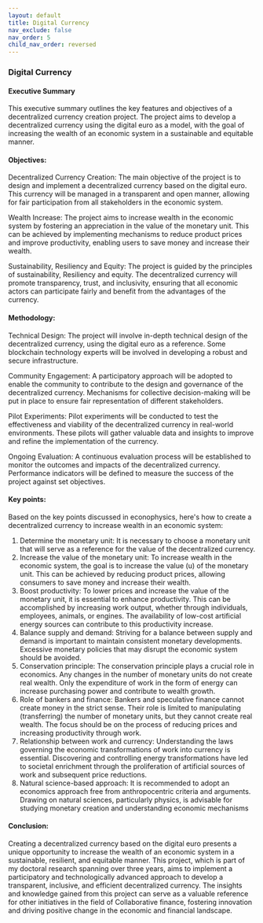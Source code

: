 ```yaml
---
layout: default
title: Digital Currency
nav_exclude: false
nav_order: 5
child_nav_order: reversed
---
```


 
### Digital Currency 
 
#### Executive Summary

This executive summary outlines the key features and objectives of a decentralized currency creation project. The project aims to develop a decentralized currency using the digital euro as a model, with the goal of increasing the wealth of an economic system in a sustainable and equitable manner.

#### Objectives:

Decentralized Currency Creation: The main objective of the project is to design and implement a decentralized currency based on the digital euro. This currency will be managed in a transparent and open manner, allowing for fair participation from all stakeholders in the economic system.

Wealth Increase: The project aims to increase wealth in the economic system by fostering an appreciation in the value of the monetary unit. This can be achieved by implementing mechanisms to reduce product prices and improve productivity, enabling users to save money and increase their wealth.

Sustainability, Resiliency and Equity: The project is guided by the principles of sustainability, Resiliency and equity. The decentralized currency will promote transparency, trust, and inclusivity, ensuring that all economic actors can participate fairly and benefit from the advantages of the currency.

#### Methodology:

Technical Design: The project will involve in-depth technical design of the decentralized currency, using the digital euro as a reference. Some blockchain technology experts will be involved in developing a robust and secure infrastructure.

Community Engagement: A participatory approach will be adopted to enable the community to contribute to the design and governance of the decentralized currency. Mechanisms for collective decision-making will be put in place to ensure fair representation of different stakeholders.

Pilot Experiments: Pilot experiments will be conducted to test the effectiveness and viability of the decentralized currency in real-world environments. These pilots will gather valuable data and insights to improve and refine the implementation of the currency.

Ongoing Evaluation: A continuous evaluation process will be established to monitor the outcomes and impacts of the decentralized currency. Performance indicators will be defined to measure the success of the project against set objectives.

#### Key points: 

Based on the key points discussed in econophysics, here's how to create a decentralized currency to increase wealth in an economic system:
<ol>
<li>Determine the monetary unit: It is necessary to choose a monetary unit that will serve as a reference for the value of the decentralized currency.</li>

<li>Increase the value of the monetary unit: To increase wealth in the economic system, the goal is to increase the value (u) of the monetary unit. This can be achieved by reducing product prices, allowing consumers to save money and increase their wealth.</li>

<li>Boost productivity: To lower prices and increase the value of the monetary unit, it is essential to enhance productivity. This can be accomplished by increasing work output, whether through individuals, employees, animals, or engines. The availability of low-cost artificial energy sources can contribute to this productivity increase.</li>

<li>Balance supply and demand: Striving for a balance between supply and demand is important to maintain consistent monetary developments. Excessive monetary policies that may disrupt the economic system should be avoided.</li>

<li>Conservation principle: The conservation principle plays a crucial role in economics. Any changes in the number of monetary units do not create real wealth. Only the expenditure of work in the form of energy can increase purchasing power and contribute to wealth growth.</li>

<li>Role of bankers and finance: Bankers and speculative finance cannot create money in the strict sense. Their role is limited to manipulating (transferring) the number of monetary units, but they cannot create real wealth. The focus should be on the process of reducing prices and increasing productivity through work.</li>

<li>Relationship between work and currency: Understanding the laws governing the economic transformations of work into currency is essential. Discovering and controlling energy transformations have led to societal enrichment through the proliferation of artificial sources of work and subsequent price reductions.</li>

<li>Natural science-based approach: It is recommended to adopt an economics approach free from anthropocentric criteria and arguments. Drawing on natural sciences, particularly physics, is advisable for studying monetary creation and understanding economic mechanisms</li>

</ol>

#### Conclusion:
Creating a decentralized currency based on the digital euro presents a unique opportunity to increase the wealth of an economic system in a sustainable, resilient, and equitable manner. This project, which is part of my doctoral research spanning over three years, aims to implement a participatory and technologically advanced approach to develop a transparent, inclusive, and efficient decentralized currency. The insights and knowledge gained from this project can serve as a valuable reference for other initiatives in the field of Collaborative finance, fostering innovation and driving positive change in the economic and financial landscape.
